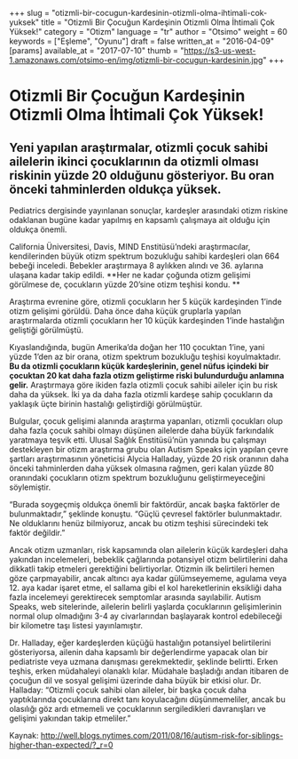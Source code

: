 +++
slug = "otizmli-bir-cocugun-kardesinin-otizmli-olma-ihtimali-cok-yuksek"
title = "Otizmli Bir Çocuğun Kardeşinin Otizmli Olma İhtimali Çok Yüksek!"
category = "Otizm"
language = "tr"
author = "Otsimo"
weight = 60
keywords = ["Eşleme", "Oyunu"]
draft = false
written_at = "2016-04-09"
[params]
available_at = "2017-07-10"
thumb = "https://s3-us-west-1.amazonaws.com/otsimo-en/img/otizmli-bir-cocugun-kardesinin.jpg"
+++



# Otizmli Bir Çocuğun Kardeşinin Otizmli Olma İhtimali Çok Yüksek!

## Yeni yapılan araştırmalar, otizmli çocuk sahibi ailelerin ikinci çocuklarının da otizmli olması riskinin yüzde 20 olduğunu gösteriyor. Bu oran önceki tahminlerden oldukça yüksek.

Pediatrics dergisinde yayınlanan sonuçlar, kardeşler arasındaki otizm riskine odaklanan bugüne kadar yapılmış en kapsamlı çalışmaya ait olduğu için oldukça önemli.

California Üniversitesi, Davis, MIND Enstitüsü’ndeki araştırmacılar, kendilerinden büyük otizm spektrum bozukluğu sahibi kardeşleri olan 664 bebeği inceledi. Bebekler araştırmaya 8 aylıkken alındı ve 36. aylarına ulaşana kadar takip edildi. **Her ne kadar çoğunda otizm gelişimi görülmese de, çocukların yüzde 20’sine otizm teşhisi kondu. **



Araştırma evrenine göre, otizmli çocukların her 5 küçük kardeşinden 1’inde otizm gelişimi görüldü. Daha önce daha küçük gruplarla yapılan araştırmalarda otizmli çocukların her 10 küçük kardeşinden 1’inde hastalığın geliştiği görülmüştü.

Kıyaslandığında, bugün Amerika’da doğan her 110 çocuktan 1’ine, yani yüzde 1’den az bir orana, otizm spektrum bozukluğu teşhisi koyulmaktadır. **Bu da otizmli çocukların küçük kardeşlerinin, genel nüfus içindeki bir çocuktan 20 kat daha fazla otizm geliştirme riski bulundurduğu anlamına gelir.** Araştırmaya göre ikiden fazla otizmli çocuk sahibi aileler için bu risk daha da yüksek. İki ya da daha fazla otizmli kardeşe sahip çocukların da yaklaşık üçte birinin hastalığı geliştirdiği görülmüştür.

Bulgular, çocuk gelişimi alanında araştırma yapanları, otizmli çocukları olup daha fazla çocuk sahibi olmayı düşünen ailelerde daha büyük farkındalık yaratmaya teşvik etti. Ulusal Sağlık Enstitüsü’nün yanında bu çalışmayı destekleyen bir otizm araştırma grubu olan Autism Speaks için yapılan çevre şartları araştırmasının yöneticisi Alycia Halladay, yüzde 20 risk oranının daha önceki tahminlerden daha yüksek olmasına rağmen, geri kalan yüzde 80 oranındaki çocukların otizm spektrum bozukluğunu geliştirmeyeceğini söylemiştir.

“Burada soygeçmiş oldukça önemli bir faktördür, ancak başka faktörler de bulunmaktadır,” şeklinde konuştu. “Güçlü çevresel faktörler bulunmaktadır. Ne olduklarını henüz bilmiyoruz, ancak bu otizm teşhisi sürecindeki tek faktör değildir.”

Ancak otizm uzmanları, risk kapsamında olan ailelerin küçük kardeşleri daha yakından incelemeleri, bebeklik çağlarında potansiyel otizm belirtilerini daha dikkatli takip etmeleri gerektiğini belirtiyorlar. Otizmin ilk belirtileri hemen göze çarpmayabilir, ancak altıncı aya kadar gülümseyememe, agulama veya 12. aya kadar işaret etme, el sallama gibi el kol hareketlerinin eksikliği daha fazla incelemeyi gerektirecek semptomlar arasında sayılabilir. Autism Speaks, web sitelerinde, ailelerin belirli yaşlarda çocuklarının gelişimlerinin normal olup olmadığını 3-4 ay civarlarından başlayarak kontrol edebileceği bir kilometre taşı listesi yayınlamıştır.

Dr. Halladay, eğer kardeşlerden küçüğü hastalığın potansiyel belirtilerini gösteriyorsa, ailenin daha kapsamlı bir değerlendirme yapacak olan bir pediatriste veya uzmana danışması gerekmektedir, şeklinde belirtti. Erken teşhis, erken müdahaleyi olanaklı kılar. Müdahale başladığı andan itibaren de çocuğun dil ve sosyal gelişimi üzerinde daha büyük bir etkisi olur. Dr. Halladay: “Otizmli çocuk sahibi olan aileler, bir başka çocuk daha yaptıklarında çocuklarına direkt tanı koyulacağını düşünmemeliler, ancak bu olasılığı göz ardı etmemeli ve çocuklarının sergiledikleri davranışları ve gelişimi yakından takip etmeliler.”

Kaynak: http://well.blogs.nytimes.com/2011/08/16/autism-risk-for-siblings-higher-than-expected/?_r=0
